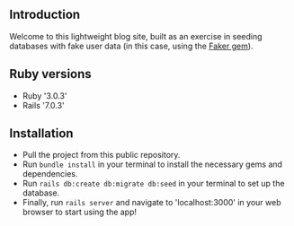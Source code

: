 ## Introduction
Welcome to this lightweight blog site, built as an exercise in seeding databases with fake user data (in this case, using the [Faker gem](https://github.com/faker-ruby/faker)).

## Ruby versions
- Ruby '3.0.3'
- Rails '7.0.3'

## Installation
- Pull the project from this public repository.
- Run `bundle install` in your terminal to install the necessary gems and dependencies.
- Run `rails db:create db:migrate db:seed` in your terminal to set up the database.
- Finally, run `rails server` and navigate to 'localhost:3000' in your web browser to start using the app!
